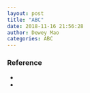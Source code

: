 ```yaml
--- 
layout: post 
title: "ABC" 
date: 2018-11-16 21:56:28 
author: Dewey Mao 
categories: ABC 
--- 
```

 
 
 
### Reference 
- <a href="" target="_blank">  </a> 
- <a href="" target="_blank">  </a> 
